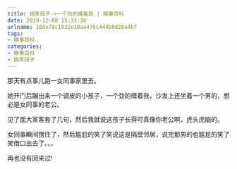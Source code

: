 ```yaml
---
title: 搞笑段子->一个劲的缠着我 | 糗事百科
date: 2019-12-08 15:33:36
urlname: 10de78c1932e18aa476c444b0d28a4bf
tags: 
- 糗事百科
categories:
- 糗事百科
- 搞笑段子
---
```

那天有点事儿跑一女同事家里去。

她开门后蹦出来一个调皮的小孩子，一个劲的缠着我，沙发上还坐着一个男的，想必是女同事的老公。

见了面大家客套了几句，然后我就说这孩子长得可真像你老公啊，虎头虎脑的。

女同事瞬间愣住了，然后尴尬的笑了笑说这是隔壁邻居，说完那男的也尴尬的笑了笑借口出去了。。。

再也没有回来过!


